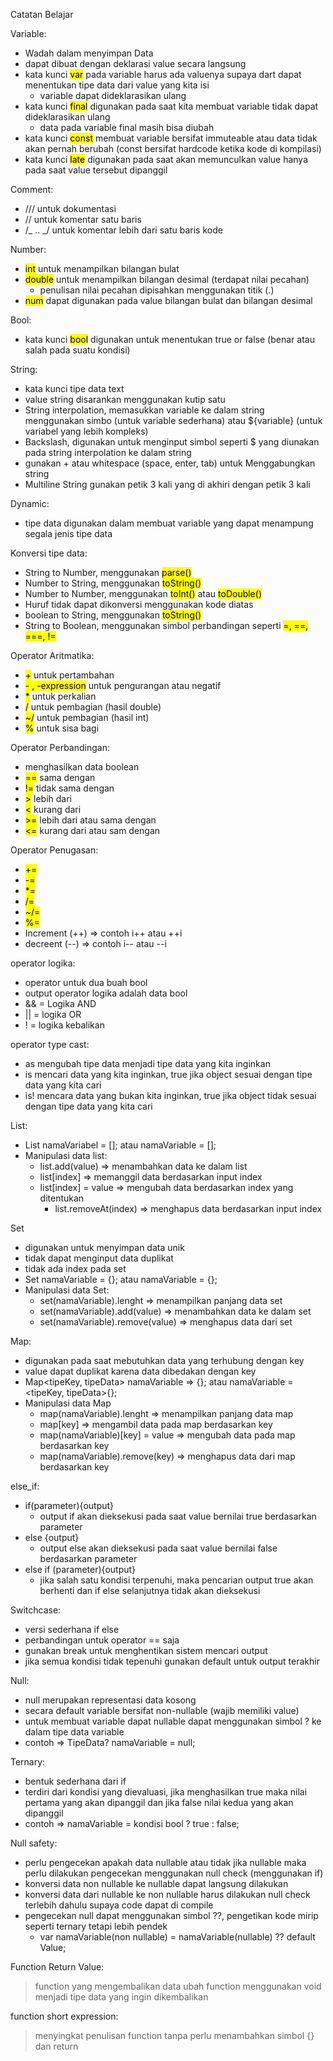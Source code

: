 Catatan Belajar

Variable:

- Wadah dalam menyimpan Data
- dapat dibuat dengan deklarasi value secara langsung
- kata kunci <mark>var</mark> pada variable harus ada valuenya supaya dart dapat menentukan tipe data dari value yang kita isi
  - variable dapat dideklarasikan ulang
- kata kunci <mark>final</mark> digunakan pada saat kita membuat variable tidak dapat dideklarasikan ulang
  - data pada variable final masih bisa diubah
- kata kunci <mark>const</mark> membuat variable bersifat immuteable atau data tidak akan pernah berubah (const bersifat hardcode ketika kode di kompilasi)
- kata kunci <mark>late</mark> digunakan pada saat akan memunculkan value hanya pada saat value tersebut dipanggil

Comment:

- /// untuk dokumentasi
- // untuk komentar satu baris
- /_ .. _/ untuk komentar lebih dari satu baris kode

Number:

- <mark>int</mark> untuk menampilkan bilangan bulat
- <mark>double</mark> untuk menampilkan bilangan desimal (terdapat nilai pecahan)
  - penulisan nilai pecahan dipisahkan menggunakan titik (.)
- <mark>num</mark> dapat digunakan pada value bilangan bulat dan bilangan desimal

Bool:

- kata kunci <mark>bool</mark> digunakan untuk menentukan true or false (benar atau salah pada suatu kondisi)

String:

- kata kunci tipe data text
- value string disarankan menggunakan kutip satu
- String interpolation, memasukkan variable ke dalam string menggunakan simbo (untuk variable sederhana) atau ${variable} (untuk variabel yang lebih kompleks)
- Backslash, digunakan untuk menginput simbol seperti $ yang diunakan pada string interpolation ke dalam string
- gunakan + atau whitespace (space, enter, tab) untuk Menggabungkan string
- Multiline String gunakan petik 3 kali yang di akhiri dengan petik 3 kali

Dynamic:

- tipe data digunakan dalam membuat variable yang dapat menampung segala jenis tipe data

Konversi tipe data:

- String to Number, menggunakan <mark>parse()</mark>
- Number to String, menggunakan <mark>toString()</mark>
- Number to Number, menggunakan <mark>toInt()</mark> atau <mark>toDouble()</mark>
- Huruf tidak dapat dikonversi menggunakan kode diatas
- boolean to String, menggunakan <mark>toString()</mark>
- String to Boolean, menggunakan simbol perbandingan seperti <mark>=, ==, ===, !=</mark>

Operator Aritmatika:

- <mark>+</mark> untuk pertambahan
- <mark>- , -expression</mark> untuk pengurangan atau negatif
- <mark>\*</mark> untuk perkalian
- <mark>/</mark> untuk pembagian (hasil double)
- <mark>~/</mark> untuk pembagian (hasil int)
- <mark>%</mark> untuk sisa bagi

Operator Perbandingan:

- menghasilkan data boolean
- <mark>==</mark> sama dengan
- <mark>!=</mark> tidak sama dengan
- <mark>></mark> lebih dari
- <mark><</mark> kurang dari
- <mark>>=</mark> lebih dari atau sama dengan
- <mark><=</mark> kurang dari atau sam dengan

Operator Penugasan:

- <mark>+=</mark>
- <mark>-=</mark>
- <mark>\*=</mark>
- <mark>/=</mark>
- <mark>~/=</mark>
- <mark>%=</mark>
- Increment (++) => contoh i++ atau ++i
- decreent (--) => contoh i-- atau --i

operator logika:

- operator untuk dua buah bool
- output operator logika adalah data bool
- && = Logika AND
- || = logika OR
- ! = logika kebalikan

operator type cast:

- as mengubah tipe data menjadi tipe data yang kita inginkan
- is mencari data yang kita inginkan, true jika object sesuai dengan tipe data yang kita cari
- is! mencara data yang bukan kita inginkan, true jika object tidak sesuai dengan tipe data yang kita cari

List:

- List<tipe data> namaVariabel = []; atau namaVariable = <tipe data>[];
- Manipulasi data list:
  - list.add(value) => menambahkan data ke dalam list
  - list[index] => memanggil data berdasarkan input index
  - list[index] = value => mengubah data berdasarkan index yang ditentukan
    - list.removeAt(index) => menghapus data berdasarkan input index

Set

- digunakan untuk menyimpan data unik
- tidak dapat menginput data duplikat
- tidak ada index pada set
- Set<tipe data> namaVariable = {}; atau namaVariable = <tipe data>{};
- Manipulasi data Set:
  - set(namaVariable).lenght => menampilkan panjang data set
  - set(namaVariable).add(value) => menambahkan data ke dalam set
  - set(namaVariable).remove(value) => menghapus data dari set

Map:

- digunakan pada saat mebutuhkan data yang terhubung dengan key
- value dapat duplikat karena data dibedakan dengan key
- Map<tipeKey, tipeData> namaVariable => {}; atau namaVariable = <tipeKey, tipeData>{};
- Manipulasi data Map
  - map(namaVariable).lenght => menampilkan panjang data map
  - map[key] => mengambil data pada map berdasarkan key
  - map(namaVariable)[key] = value => mengubah data pada map berdasarkan key
  - map(namaVariable).remove(key) => menghapus data dari map berdasarkan key

else_if:

- if(parameter){output}
  - output if akan dieksekusi pada saat value bernilai true berdasarkan parameter
- else {output}
  - output else akan dieksekusi pada saat value bernilai false berdasarkan parameter
- else if (parameter){output}
  - jika salah satu kondisi terpenuhi, maka pencarian output true akan berhenti dan if else selanjutnya tidak akan dieksekusi

Switchcase:

- versi sederhana if else
- perbandingan untuk operator == saja
- gunakan break untuk menghentikan sistem mencari output
- jika semua kondisi tidak tepenuhi gunakan default untuk output terakhir

Null:

- null merupakan representasi data kosong
- secara default variable bersifat non-nullable (wajib memiliki value)
- untuk membuat variable dapat nullable dapat menggunakan simbol ? ke dalam tipe data variable
- contoh => TipeData? namaVariable = null;

Ternary:

- bentuk sederhana dari if
- terdiri dari kondisi yang dievaluasi, jika menghasilkan true maka nilai pertama yang akan dipanggil dan jika false nilai kedua yang akan dipanggil
- contoh => namaVariable = kondisi bool ? true : false;

Null safety:

- perlu pengecekan apakah data nullable atau tidak jika nullable maka perlu dilakukan pengecekan menggunakan null check (menggunakan if)
- konversi data non nullable ke nullable dapat langsung dilakukan
- konversi data dari nullable ke non nullable harus dilakukan null check terlebih dahulu supaya code dapat di compile
- pengecekan null dapat menggunakan simbol ??, pengetikan kode mirip seperti ternary tetapi lebih pendek
  - var namaVariable(non nullable) = namaVariable(nullable) ?? default Value;

Function Return Value:

> function yang mengembalikan data
> ubah function menggunakan void menjadi tipe data yang ingin dikembalikan

function short expression:

> menyingkat penulisan function tanpa perlu menambahkan simbol {} dan return
